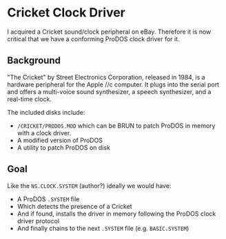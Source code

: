 # Cricket Clock Driver

I acquired a Cricket sound/clock peripheral on eBay. Therefore it is now critical that we have a conforming ProDOS clock driver for it.

## Background

"The Cricket" by Street Electronics Corporation, released in 1984, is a hardware peripheral for the Apple //c computer. It plugs into the serial port and offers a multi-voice sound synthesizer, a speech synthesizer, and a real-time clock.

The included disks include:
* `/CRICKET/PRODOS.MOD` which can be BRUN to patch ProDOS in memory with a clock driver.
* A modified version of ProDOS
* A utility to patch ProDOS on disk

## Goal

Like the `NS.CLOCK.SYSTEM` (author?) ideally we would have:

* A ProDOS `.SYSTEM` file
* Which detects the presence of a Cricket
* And if found, installs the driver in memory following the ProDOS clock driver protocol
* And finally chains to the next `.SYSTEM` file (e.g. `BASIC.SYSTEM`)
